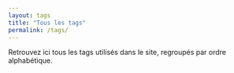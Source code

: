 ```yaml
---
layout: tags
title: "Tous les tags"
permalink: /tags/
---
```



Retrouvez ici tous les tags utilisés dans le site, regroupés par ordre alphabétique.
